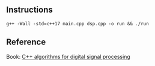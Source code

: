 ## Instructions
`g++ -Wall -std=c++17 main.cpp dsp.cpp -o run && ./run`

## Reference
Book: [C++ algorithms for digital signal processing](https://g.co/kgs/fGQcCS)